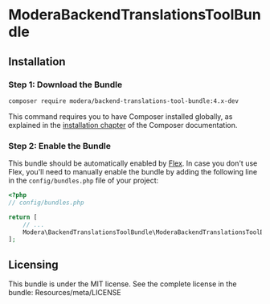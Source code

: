 # ModeraBackendTranslationsToolBundle

## Installation

### Step 1: Download the Bundle

``` bash
composer require modera/backend-translations-tool-bundle:4.x-dev
```

This command requires you to have Composer installed globally, as explained
in the [installation chapter](https://getcomposer.org/doc/00-intro.md) of the Composer documentation.

### Step 2: Enable the Bundle

This bundle should be automatically enabled by [Flex](https://symfony.com/doc/current/setup/flex.html).
In case you don't use Flex, you'll need to manually enable the bundle by
adding the following line in the `config/bundles.php` file of your project:

``` php
<?php
// config/bundles.php

return [
    // ...
    Modera\BackendTranslationsToolBundle\ModeraBackendTranslationsToolBundle::class => ['all' => true],
];
```

## Licensing

This bundle is under the MIT license. See the complete license in the bundle:
Resources/meta/LICENSE
